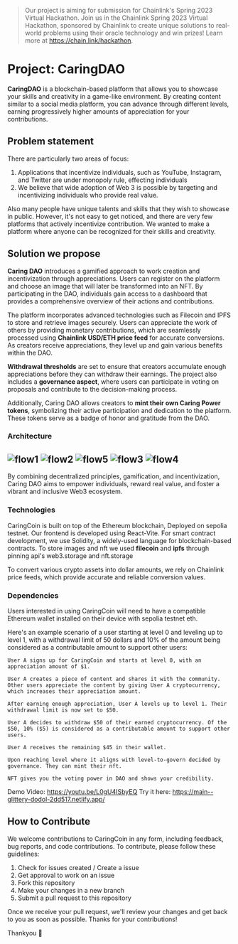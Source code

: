 > Our project is aiming for submission for Chainlink's Spring 2023 Virtual Hackathon. Join us in the Chainlink Spring 2023 Virtual Hackathon, sponsored by Chainlink to create unique solutions to real-world problems using their oracle technology and win prizes! Learn more at https://chain.link/hackathon.

# Project: CaringDAO
**CaringDAO** is a blockchain-based platform that allows you to showcase your skills and creativity in a game-like environment. By creating content similar to a social media platform, you can advance through different levels, earning progressively higher amounts of appreciation for your contributions.

## Problem statement

There are particularly two areas of focus:
1. Applications that incentivize individuals, such as YouTube, Instagram, and Twitter are under monopoly rule, effecting individuals
2. We believe that wide adoption of Web 3 is possible by targeting and incentivizing individuals who provide real value.

Also many people have unique talents and skills that they wish to showcase in public. However, it's not easy to get noticed, and there are very few platforms that actively incentivize contribution. We wanted to make a platform where anyone can be recognized for their skills and creativity.

## Solution we propose
**Caring DAO** introduces a gamified approach to work creation and incentivization through appreciations. Users can register on the platform and choose an image that will later be transformed into an NFT. By participating in the DAO, individuals gain access to a dashboard that provides a comprehensive overview of their actions and contributions.

The platform incorporates advanced technologies such as Filecoin and IPFS to store and retrieve images securely. Users can appreciate the work of others by providing monetary contributions, which are seamlessly processed using **Chainlink USD/ETH price feed** for accurate conversions. As creators receive appreciations, they level up and gain various benefits within the DAO.

**Withdrawal thresholds** are set to ensure that creators accumulate enough appreciations before they can withdraw their earnings. The project also includes a **governance aspect**, where users can participate in voting on proposals and contribute to the decision-making process.

Additionally, Caring DAO allows creators to **mint their own Caring Power tokens**, symbolizing their active participation and dedication to the platform. These tokens serve as a badge of honor and gratitude from the DAO.

### Architecture

![flow1](https://github.com/Jagadesh-Ronanki/CaringDAO/assets/106180776/bc9585ea-d1da-469b-bee6-9f8c097c8dd4)
![flow2](https://github.com/Jagadesh-Ronanki/CaringDAO/assets/106180776/bcdd41db-e0cd-4763-afe5-071e9ff5748f)
![flow5](https://github.com/Jagadesh-Ronanki/CaringDAO/assets/106180776/46df2107-efcb-43c0-82eb-3932918d4767)
![flow3](https://github.com/Jagadesh-Ronanki/CaringDAO/assets/106180776/fd186d88-ea96-4ec0-b701-133e15c06af9)
![flow4](https://github.com/Jagadesh-Ronanki/CaringDAO/assets/106180776/7564b313-5981-415b-af05-54988ab88cdf)
---

By combining decentralized principles, gamification, and incentivization, Caring DAO aims to empower individuals, reward real value, and foster a vibrant and inclusive Web3 ecosystem.

### Technologies
CaringCoin is built on top of the Ethereum blockchain, Deployed on sepolia testnet. Our frontend is developed using React-Vite. For smart contract development, we use Solidity, a widely-used language for blockchain-based contracts. To store images and nft we used **filecoin** and **ipfs** through pinning api's web3.storage and nft.storage

To convert various crypto assets into dollar amounts, we rely on Chainlink price feeds, which provide accurate and reliable conversion values.

### Dependencies
Users interested in using CaringCoin will need to have a compatible Ethereum wallet installed on their device with sepolia testnet eth.

Here's an example scenario of a user starting at level 0 and leveling up to level 1, with a withdrawal limit of 50 dollars and 10% of the amount being considered as a contributable amount to support other users:

    User A signs up for CaringCoin and starts at level 0, with an appreciation amount of $1.

    User A creates a piece of content and shares it with the community. Other users appreciate the content by giving User A cryptocurrency, which increases their appreciation amount.

    After earning enough appreciation, User A levels up to level 1. Their withdrawal limit is now set to $50.

    User A decides to withdraw $50 of their earned cryptocurrency. Of the $50, 10% ($5) is considered as a contributable amount to support other users.

    User A receives the remaining $45 in their wallet.

    Upon reaching level where it aligns with level-to-govern decided by governance. They can mint their nft.
    
    NFT gives you the voting power in DAO and shows your credibility.

<!-- Installation and Usage
To run CaringCoin, clone this repository and install the project dependencies using npm. Once installed, you can run the application from a terminal window using the command npm start.

Additional Resources
To learn more about how to use CaringCoin, including how to create content and earn rewards, please refer to our documentation site at https://[insert URL here]. If you have any questions or need help using the platform, don't hesitate to contact us at [insert email here].

License
CaringCoin is licensed under the MIT License. -->

Demo Video: https://youtu.be/L0gU4ISbyEQ
Try it here: https://main--glittery-dodol-2dd517.netlify.app/

## How to Contribute
We welcome contributions to CaringCoin in any form, including feedback, bug reports, and code contributions. To contribute, please follow these guidelines:

1. Check for issues created / Create a issue
1. Get approval to work on an issue
1. Fork this repository
1. Make your changes in a new branch
1. Submit a pull request to this repository

Once we receive your pull request, we'll review your changes and get back to you as soon as possible. Thanks for your contributions!

Thankyou 🐾
